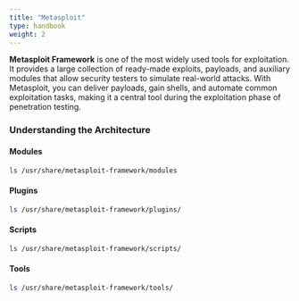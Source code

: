 ```yaml
---
title: "Metasploit"
type: handbook
weight: 2
---
```


**Metasploit Framework** is one of the most widely used tools for exploitation. It provides a large collection of ready-made exploits, payloads, and auxiliary modules that allow security testers to simulate real-world attacks. With Metasploit, you can deliver payloads, gain shells, and automate common exploitation tasks, making it a central tool during the exploitation phase of penetration testing.

### Understanding the Architecture

#### Modules

```bash
ls /usr/share/metasploit-framework/modules
```

#### Plugins

```bash
ls /usr/share/metasploit-framework/plugins/
```

#### Scripts

```bash
ls /usr/share/metasploit-framework/scripts/
```

#### Tools

```bash
ls /usr/share/metasploit-framework/tools/
```

